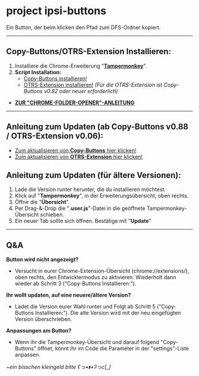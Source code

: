 # project ipsi-buttons
Ein Button, der beim klicken den Pfad zum DFS-Ordner kopiert.

----

## Copy-Buttons/OTRS-Extension Installieren:

1. Installiere die Chrome-Erweiterung "**[Tampermonkey](https://chromewebstore.google.com/detail/tampermonkey/dhdgffkkebhmkfjojejmpbldmpobfkfo?hl=de)**".
2. **Script Installation:**
    - [Copy-Buttons installieren!](https://github.com/zentolik/ipsi-buttons/raw/main/Copy-Buttons.user.js)
    - [OTRS-Extension installieren!](https://github.com/zentolik/ipsi-buttons/raw/main/_erweiterungen/OTRS-Extension/Copy-Buttons%20(OTRS-Extension).user.js) *(Für die OTRS-Extension ist Copy-Buttons v0.82 oder neuer erforderlich)*

- **[ZUR "CHROME-FOLDER-OPENER"-ANLEITUNG](https://github.com/zentolik/ipsi-buttons/tree/main/_erweiterungen/chrome-folder-opener)**

----

## Anleitung zum Updaten (ab Copy-Buttons v0.88 / OTRS-Extension v0.06):
- [Zum aktualisieren von **Copy-Buttons** hier klicken!](https://github.com/zentolik/ipsi-buttons/raw/main/Copy-Buttons.user.js)
- [Zum aktualisieren von **OTRS-Extension** hier klicken!](https://github.com/zentolik/ipsi-buttons/raw/main/_erweiterungen/OTRS-Extension/Copy-Buttons%20(OTRS-Extension).user.js)

## Anleitung zum Updaten (für ältere Versionen):
1. Lade die Version runter herunter, die du installieren möchtest.
2. Klick auf "**Tampermonkey**", in der Erweiterungsübersicht, oben rechts.
3. Öffne die "**Übersicht**".
4. Per Drag-&-Drop die "**.user.js**"-Datei in die geöffnete Tampermonkey-Übersicht schieben.
5. Ein neuer Tab sollte sich öffnen. Bestätige mit "**Update**"

----

## Q&A

**Button wird nicht angezeigt?**
- Versucht in eurer Chrome-Extension-Übersicht (chrome://extensions/), oben rechts, den Entwicklermodus zu aktivieren. Wiederholt dann wieder ab Schritt 3 ("Copy-Buttons Installieren:").

**Ihr wollt updaten, auf eine neuere/ältere Version?**
- Ladet die Version eurer Wahl runter und Folgt ab Schritt 5 ("Copy-Buttons Installieren:"). Die alte Version wird mit der neu eingefügten Version überschrieben.

**Anpassungen am Button?**
- Wenn ihr die Tampermonkey-Übersicht und darauf folgend "Copy-Buttons" öffnet, könnt ihr im Code die Parameter in der "settings"-Liste anpassen.

*~ein bisschen kleingeld bitte ʕっ•ᴥ•ʔっc[_]*
